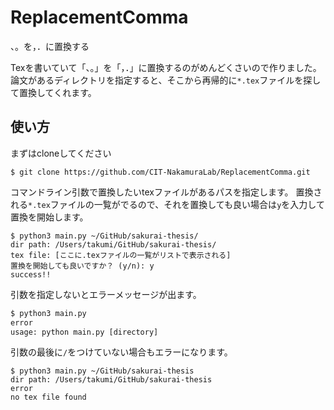 # ReplacementComma
、。を，．に置換する

Texを書いていて「、。」を「，．」に置換するのがめんどくさいので作りました。
論文があるディレクトリを指定すると、そこから再帰的に`*.tex`ファイルを探して置換してくれます。

## 使い方

まずはcloneしてください

```
$ git clone https://github.com/CIT-NakamuraLab/ReplacementComma.git
```

コマンドライン引数で置換したいtexファイルがあるパスを指定します。
置換される`*.tex`ファイルの一覧がでるので、それを置換しても良い場合は`y`を入力して置換を開始します。

```pyton
$ python3 main.py ~/GitHub/sakurai-thesis/
dir path: /Users/takumi/GitHub/sakurai-thesis/
tex file: [ここに.texファイルの一覧がリストで表示される]
置換を開始しても良いですか？ (y/n): y
success!!
```

引数を指定しないとエラーメッセージが出ます。

```python
$ python3 main.py
error
usage: python main.py [directory]
```

引数の最後に`/`をつけていない場合もエラーになります。

```
$ python3 main.py ~/GitHub/sakurai-thesis
dir path: /Users/takumi/GitHub/sakurai-thesis
error
no tex file found
```